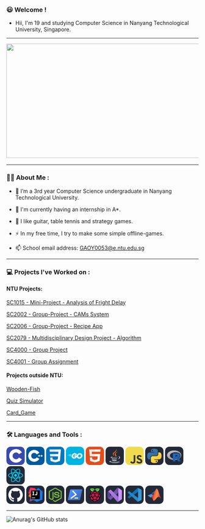### :smiley: Welcome ! 

- Hii, I'm 19 and studying Computer Science in Nanyang Technological University, Singapore. 

---

<div align="center">
  <img src="https://media.giphy.com/media/dWesBcTLavkZuG35MI/giphy.gif" width="600" height="300"/>
</div>

---

### :man_technologist: About Me : 

- :telescope: I’m a 3rd year Computer Science undergraduate in Nanyang Technological University. 

- :seedling: I'm currently having an internship in A*.

- :smiling_face_with_three_hearts: I like guitar, table tennis and strategy games. 

- :zap: In my free time, I try to make some simple offline-games. 

- :mailbox: School email address: GAOY0053@e.ntu.edu.sg

---

### :computer: Projects I've Worked on : 

#### NTU Projects: 
[SC1015 - Mini-Project - Analysis of Fright Delay](https://github.com/YichenG170/SC1015_TUTB113_Team11_Mini-Project)

[SC2002 - Group-Project - CAMs System](https://github.com/regan91/SC2002-Group-Project)

[SC2006 - Group-Project - Recipe App](https://github.com/songtian17/SC2006-recipeapp)

[SC2079 - Multidisciplinary Design Project - Algorithm](https://github.com/YichenG170/SC2079_MDP_ALGO)

[SC4000 - Group Project](https://github.com/YichenG170/SC4000-Group-Project)

[SC4001 - Group Assignment](https://github.com/YichenG170/SC4001-Group-Assignment)

#### Projects outside NTU: 
[Wooden-Fish](https://github.com/hellohi-ll/Electronic-MuYu)

[Quiz Simulator](https://github.com/YichenG170/Quiz-Simulator)

[Card_Game](https://github.com/YichenG170/Auto-Chess-Beta)

---

### :hammer_and_wrench: Languages and Tools : 

<div>
  <img src="./icons/C.svg" width="48">
  <img src="./icons/CPP.svg" width="48">
  <img src="./icons/CSS.svg" width="48">
  <img src="./icons/GoLang.svg" width="48">
  <img src="./icons/HTML.svg" width="48">
  <img src="./icons/Java-Dark.svg" width="48">
  <img src="./icons/JavaScript.svg" width="48">
  <img src="./icons/Python-Dark.svg" width="48">
  <img src="./icons/R-Dark.svg" width="48">
  <img src="./icons/React-Dark.svg" width="48">
</div>

<div>
  <img src="./icons/Github-Dark.svg" width="48">
  <img src="./icons/Idea-Dark.svg" width="48">
  <img src="./icons/NodeJS-Dark.svg" width="48">
  <img src="./icons/Powershell-Dark.svg" width="48">
  <img src="./icons/RaspberryPi-Dark.svg" width="48">
  <img src="./icons/VisualStudio-Dark.svg" width="48">
  <img src="./icons/VSCode-Dark.svg" width="48">
  <img src="./icons/Matlab-Dark.svg" width="48">
</div>

---

![Anurag's GitHub stats](https://github-readme-stats.vercel.app/api?username=YichenG170&show_icons=true&theme=radical)
